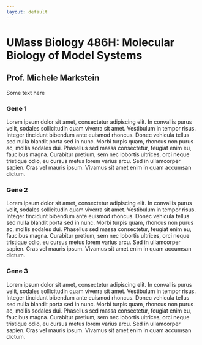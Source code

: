 ```yaml
---
layout: default
---
```



# UMass Biology 486H: Molecular Biology of Model Systems

## Prof. Michele Markstein

Some text here

### Gene 1

Lorem ipsum dolor sit amet, consectetur adipiscing elit. In convallis purus velit, sodales sollicitudin quam viverra sit amet. Vestibulum in tempor risus. Integer tincidunt bibendum ante euismod rhoncus. Donec vehicula tellus sed nulla blandit porta sed in nunc. Morbi turpis quam, rhoncus non purus ac, mollis sodales dui. Phasellus sed massa consectetur, feugiat enim eu, faucibus magna. Curabitur pretium, sem nec lobortis ultrices, orci neque tristique odio, eu cursus metus lorem varius arcu. Sed in ullamcorper sapien. Cras vel mauris ipsum. Vivamus sit amet enim in quam accumsan dictum.

### Gene 2

Lorem ipsum dolor sit amet, consectetur adipiscing elit. In convallis purus velit, sodales sollicitudin quam viverra sit amet. Vestibulum in tempor risus. Integer tincidunt bibendum ante euismod rhoncus. Donec vehicula tellus sed nulla blandit porta sed in nunc. Morbi turpis quam, rhoncus non purus ac, mollis sodales dui. Phasellus sed massa consectetur, feugiat enim eu, faucibus magna. Curabitur pretium, sem nec lobortis ultrices, orci neque tristique odio, eu cursus metus lorem varius arcu. Sed in ullamcorper sapien. Cras vel mauris ipsum. Vivamus sit amet enim in quam accumsan dictum.

### Gene 3

Lorem ipsum dolor sit amet, consectetur adipiscing elit. In convallis purus velit, sodales sollicitudin quam viverra sit amet. Vestibulum in tempor risus. Integer tincidunt bibendum ante euismod rhoncus. Donec vehicula tellus sed nulla blandit porta sed in nunc. Morbi turpis quam, rhoncus non purus ac, mollis sodales dui. Phasellus sed massa consectetur, feugiat enim eu, faucibus magna. Curabitur pretium, sem nec lobortis ultrices, orci neque tristique odio, eu cursus metus lorem varius arcu. Sed in ullamcorper sapien. Cras vel mauris ipsum. Vivamus sit amet enim in quam accumsan dictum.